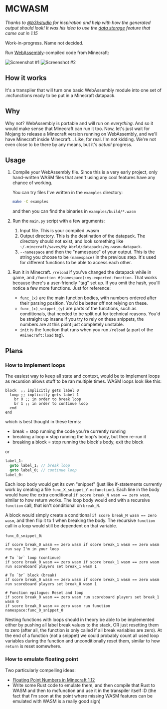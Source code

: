 # MCWASM

*Thanks to [@b3kstudio](https://gitlab.com/b3kstudio) for inspiration and help
with how the generated output should look! It was his idea to use the [data
storage](https://minecraft.gamepedia.com/Commands/data#Storage) feature that
came out in 1.15*

Work-in-progress. Name not decided.

Run [WebAssembly](https://webassembly.org/)-compiled code from Minecraft:

![Screenshot #1](images/screenshot_1.png)
![Screenshot #2](images/screenshot_2.png)

## How it works

It's a transpiler that will turn one basic WebAssembly module into one set of
.mcfunctions ready to be put in a Minecraft datapack.

## Why

Why not? WebAssembly is portable and will run on *everything*. And so it would
make sense that Minecraft can run it too. Now, let's just wait for Mojang to
release a Minecraft version running on WebAssembly, and we'll have Minecraft
inside Minecraft... Like, for real. I'm not kidding. We're not even close to be
there by any means, but it's *actual* progress.

## Usage

1. Compile your WebAssembly file. Since this is a very early project, only
   hand-written WASM files that aren't using any cool features have any chance
   of working.

   You can try files I've written in the `examples` directory:

   ```sh
   make -C examples
   ```

   and then you can find the binaries in `examples/build/*.wasm`

1. Run the `main.py` script with a few arguments:
   1. Input file. This is your compiled .wasm
   1. Output directory. This is the destination of the datapack. The directory
      should not exist, and look something like `~/.minecraft/saves/My
      World/datapacks/my-wasm-datapack`.
   1. `--namespace` and then the "namespace" of your output. This is the string
      you choose to be `(namespace)` in the previous step. It's used for
      different functions to be able to access each other.

1. Run it in Minecraft. `/reload` if you've changed the datapack while in game,
   and `/function #(namespace):my-exported-function`. That works because
   there's a user-friendly "tag" set up. If you omit the hash, you'll notice a
   few more functions. Just for reference:
   - `func_(x)` are the main function bodies, with numbers ordered after their
     parsing position. You'd be better off not relying on these.
   - `func_(x)_snippet_(y)` are parts of the functions, such as conditionals,
     that needed to be split out for technical reasons. You'd be straight up
     insane if you try to rely on these snippets, the numbers are at this point
     just completely unstable.
   - `init` is the function that runs when you run `/reload` (a part of the
     `#minecraft:load` tag).

## Plans

### How to implement loops

The easiest way to keep all state and context, would be to implement loops as
recursion allows stuff to be ran multiple times. WASM loops look like this:

```wasm
block  ;; implicitly gets label 0
  loop ;; implicitly gets label 1
    br 0 ;; in order to break loop
    br 1 ;; in order to continue loop
  end
end
```

which is best thought in these terms:

- break = stop running the code you're currently running
- breaking a loop = stop running the loop's body, but then re-run it
- breaking a block = stop running the block's body, exit the block

or

```c
label_1:
  goto label_1; // break loop
  goto label_0; // continue loop
label_0:
```

Each loop body would get its own "snippet" (just like if-statements currently
work by creating a file `func_X_snippet_Y.mcfunction`). Each line in the body
would have the extra conditional `if score break_N wasm == zero wasm`, similar
to how return works. The loop body would end with a recursive `function` call,
that isn't conditional on `break_N`.

A block would simply create a conditional `if score break_M wasm == zero wasm`,
and then flip it to 1 when breaking the body. The recursive `function` call in
a loop would still be dependent on that variable.

`func_0_snippet_0`:

```mcfunction
if score break_0 wasm == zero wasm if score break_1 wasm == zero wasm run say I'm in your loop

# To `br` loop (continue)
if score break_0 wasm == zero wasm if score break_1 wasm == zero wasm run scoreboard players set break_1 wasm 1

# To `br` block (break)
if score break_0 wasm == zero wasm if score break_1 wasm == zero wasm run scoreboard players set break_0 wasm 1

# Function epilogue: Reset and loop
if score break_0 wasm == zero wasm run scoreboard players set break_1 wasm 0
if score break_0 wasm == zero wasm run function namespace:func_0_snippet_0
```

Nesting functions with loops should in theory be able to be implemented either
by pushing all label break values to the stack, OR just resetting them to zero
(after all, the function is only called if all break variables are zero). At
the end of a function (not a snippet) we could probably count all used loop
variables during the function and unconditionally reset them, similar to how
`return` is reset somewhere.

### How to emulate floating point

Two particularly compelling ideas:

- [Floating Point Numbers in Minecraft 1.12](https://youtu.be/e6OrClOPO_M)
- Write some Rust code to emulate them, and then compile that Rust to WASM and
  then to mcfunction and use it in the transpiler itself :D (the fact that I'm
  soon at the point where missing WASM features can be emulated with WASM is a
  really good sign)

